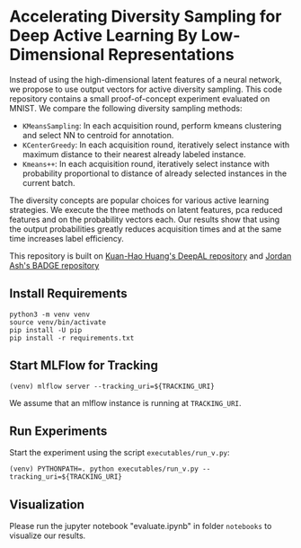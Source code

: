# Accelerating Diversity Sampling for Deep Active Learning By Low-Dimensional Representations
Instead of using the high-dimensional latent features of a neural network, we propose to use output vectors for active diversity sampling. 
This code repository contains a small proof-of-concept experiment evaluated on MNIST. 
We compare the following diversity sampling methods:
- `KMeansSampling`: In each acquisition round, perform kmeans clustering and select NN to centroid for annotation.  
- `KCenterGreedy`: In each acquisition round, iteratively select instance with maximum distance to their nearest already labeled instance.  
- `Kmeans++`: In each acquisition round, iteratively select instance with probability proportional to distance of already selected instances in the current batch.    

The diversity concepts are popular choices for various active learning strategies.
We execute the three methods on latent features, pca reduced features and on the probability vectors each.
Our results show that using the output probabilities greatly reduces acquisition times and at the same time increases label efficiency.
 

This repository is built on [Kuan-Hao Huang's DeepAL repository](https://github.com/ej0cl6/deep-active-learning) and [Jordan Ash's BADGE repository](https://github.com/JordanAsh/badge) 

## Install Requirements
```
python3 -m venv venv
source venv/bin/activate
pip install -U pip
pip install -r requirements.txt
```

## Start MLFlow for Tracking
```
(venv) mlflow server --tracking_uri=${TRACKING_URI}
```
We assume that an mlflow instance is running at ```TRACKING_URI```.

## Run Experiments
Start the experiment using the script ```executables/run_v.py```:

```
(venv) PYTHONPATH=. python executables/run_v.py --tracking_uri=${TRACKING_URI}
```

## Visualization
Please run the jupyter notebook "evaluate.ipynb" in folder `notebooks` to visualize our results.   

